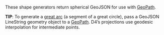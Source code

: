These shape generators return spherical GeoJSON for use with [GeoPath](https://pub.dev/documentation/d4_geo/latest/d4_geo/GeoPath-class.html).

**TIP**: To generate a [great arc](https://en.wikipedia.org/wiki/Great-circle_distance) (a segment of a great circle), pass a GeoJSON LineString geometry object to a [GeoPath](https://pub.dev/documentation/d4_geo/latest/d4_geo/GeoPath-class.html). D4’s projections use geodesic interpolation for intermediate points.